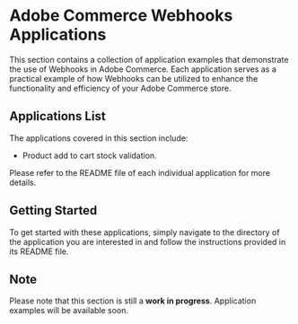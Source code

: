 # Adobe Commerce Webhooks Applications

This section contains a collection of application examples that demonstrate the use of Webhooks in Adobe Commerce.
Each application serves as a practical example of how Webhooks can be utilized to enhance the functionality and efficiency of your Adobe Commerce store.

## Applications List

The applications covered in this section include:

- Product add to cart stock validation.

Please refer to the README file of each individual application for more details.

## Getting Started

To get started with these applications, simply navigate to the directory of the application you are interested in and follow the instructions provided in its README file.

## Note

Please note that this section is still a **work in progress**. Application examples will be available soon.
